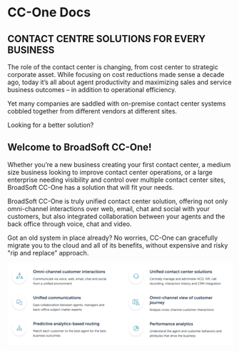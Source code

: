 # CC-One Docs

## CONTACT CENTRE SOLUTIONS FOR EVERY BUSINESS

The role of the contact center is changing, from cost center to strategic corporate asset. While focusing on cost reductions made sense a decade ago, today it’s all about agent productivity and maximizing sales and service business outcomes – in addition to operational efficiency.

Yet many companies are saddled with on-premise contact center systems cobbled together from different vendors at different sites.

Looking for a better solution?

## Welcome to BroadSoft CC-One!

Whether you’re a new business creating your first contact center, a medium size business looking to improve contact center operations, or a large enterprise needing visibility and control over multiple contact center sites, BroadSoft CC-One has a solution that will fit your needs.

BroadSoft CC-One is truly unified contact center solution, offering not only omni-channel interactions over web, email, chat and social with your customers, but also integrated collaboration between your agents and the back office through voice, chat and video.

Got an old system in place already? No worries, CC-One can gracefully migrate you to the cloud and all of its benefits, without expensive and risky "rip and replace” approach.

![](https://raw.githubusercontent.com/BroadSoft-Xtended/DeveloperPortalDocs/master/CCOne/images/image10.png)
